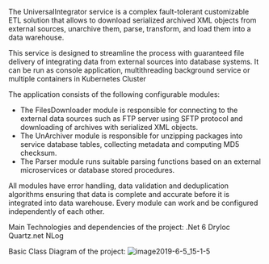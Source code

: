 The UniversalIntegrator service is a complex fault-tolerant customizable ETL solution that allows to download serialized archived XML objects from external sources, unarchive them, parse, transform, and load them into a data warehouse. 
 
This service is designed to streamline the process with guaranteed file delivery of integrating data from external sources into database systems. It can be run as console application, multithreading background service or multiple containers in Kubernetes Cluster
   
The application consists of the following configurable modules:
- The FilesDownloader module is responsible for connecting to the external data sources such as FTP server using SFTP protocol and downloading of archives with serialized XML objects.
- The UnArchiver module is responsible for unzipping packages into service database tables, collecting metadata and computing MD5 checksum.
- The Parser module runs suitable parsing functions based on an external microservices or database stored procedures.
 
All modules have error handling, data validation and deduplication algorithms ensuring that data is complete and accurate before it is integrated into data warehouse. Every module can work and be configured independently of each other.
 
Main Technologies and dependencies of the project:
.Net 6
DryIoc
Quartz.net
NLog
 
Basic Class Diagram of the project:
![image2019-6-5_15-1-5](https://github.com/zhvant/UniversalIntegratorCore/assets/53262841/cb79a2ea-3dd6-469e-9ff9-637ec124de00)

